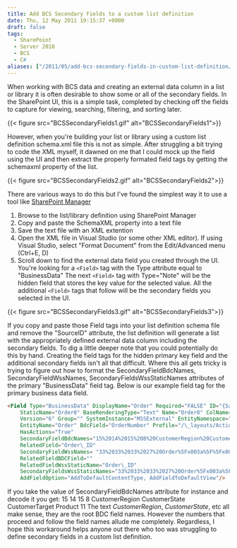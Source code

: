 ```yaml
---
title: Add BCS Secondary Fields to a custom list definition
date: Thu, 12 May 2011 19:15:37 +0000
draft: false
tags:
  - SharePoint
  - Server 2010
  - BCS
  - C#
aliases: ["/2011/05/add-bcs-secondary-fields-in-custom-list-definition/"]
---
```


When working with BCS data and creating an external data column in a list or library it is often desirable to show some or all of the secondary fields. In the SharePoint UI, this is a simple task, completed by checking off the fields to capture for viewing, searching, filtering, and sorting later. 

{{< figure src="BCSSecondaryFields1.gif" alt="BCSSecondaryFields1">}}

However, when you're building your list or library using a custom list definition schema.xml file this is not as simple. After struggling a bit trying to code the XML myself, it dawned on me that I could mock up the field using the UI and then extract the properly formated field tags by getting the schemaxml property of the list. 

{{< figure src="BCSSecondaryFields2.gif" alt="BCSSecondaryFields2">}}

There are various ways to do this but I've found the simplest way it to use a tool like [SharePoint Manager](https://spm.codeplex.com/ "SharePoint Manager 2010")

1. Browse to the list/library definition using SharePoint Manager
2. Copy and paste the SchemaXML property into a text file
3. Save the text file with an XML extention
4. Open the XML file in Visual Studio (or some other XML editor). If using Visual Studio, select "Format Document" from the Edit/Advanced menu (Ctrl+E, D)
5. Scroll down to find the external data field you created through the UI. You're looking for a `<Field>` tag with the Type attribute equal to "BusinessData" The next `<Field>` tag with Type="Note" will be the hidden field that stores the key value for the selected value. All the additional `<Field>` tags that follow will be the secondary fields you selected in the UI.

{{< figure src="BCSSecondaryFields3.gif" alt="BCSSecondaryFields3">}}

If you copy and paste those Field tags into your list definition schema file and remove the "SourceID" attribute, the list definition will generate a list with the appropriately defined external data column including the secondary fields. To dig a little deeper note that you could potentially do this by hand. Creating the field tags for the hidden primary key field and the additional secondary fields isn't all that difficult. Where this all gets tricky is trying to figure out how to format the SecondaryFieldBdcNames, SecondaryFieldWssNames, SecondaryFieldsWssStaticNames attributes of the primary "BusinessData" field tag. Below is our example field tag for the primary business data field.

```html
<Field Type="BusinessData" DisplayName="Order" Required="FALSE" ID="{5a261e1a-e157-436c-83a2-fda125d72266}"
    StaticName="Order0" BaseRenderingType="Text" Name="Order0" ColName="nvarchar3" RowOrdinal="0"
    Version="6" Group="" SystemInstance="MSSExternal" EntityNamespace="https://sharepoint/bidemo"
    EntityName="Order" BdcField="OrderNumber" Profile="/\_layouts/ActionRedirect.aspx?EntityNamespace=http%3A%2F%2Fjturner%2Dsrv08r2%2Fbidemo&amp;EntityName=Order&amp;LOBSystemInstanceName=MSSExternal&amp;ItemID="
    HasActions="True"
    SecondaryFieldBdcNames="15%2014%2015%208%20CustomerRegion%20CustomerState%20CustomerTarget%20Product%2011"
    RelatedField="Order\_ID"
    SecondaryFieldWssNames= "33%2033%2033%2027%20Order%5Fx003a%5F%5Fx0020%5FCustomerRegio%20Order%5Fx003a%5F%5Fx0020%5FCustomerState%20Order%5Fx003a%5F%5Fx0020%5FCustomerTarge%20Order%5Fx003a%5F%5Fx0020%5FProduct%2012"
    RelatedFieldBDCField=""
    RelatedFieldWssStaticName="Order\_ID"
    SecondaryFieldsWssStaticNames="33%2033%2033%2027%20Order%5Fx003a%5F%5Fx0020%5FCustomerRegio%20Order%5Fx003a%5F%5Fx0020%5FCustomerState%20Order%5Fx003a%5F%5Fx0020%5FCustomerTarge%20Order%5Fx003a%5F%5Fx0020%5FProduct%2012"
    AddFieldOption="AddToDefaultContentType, AddFieldToDefaultView"/>
```

If you take the value of SecondaryFieldBdcNames attribute for instance and decode it you get: 15 14 15 8 CustomerRegion CustomerState CustomerTarget Product 11 The text _CustomerRegion_, _CustomerState_, etc all make sense, they are the root BDC field names. However the numbers that proceed and follow the field names allude me completely. Regardless, I hope this workaround helps anyone out there who too was struggling to define secondary fields in a custom list definition.

